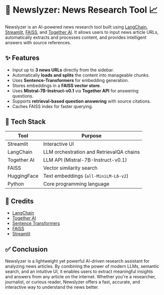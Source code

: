 # 📰 Newslyzer: News Research Tool 📈

Newslyzer is an AI-powered news research tool built using [LangChain](https://www.langchain.com/), [Streamlit](https://streamlit.io/), [FAISS](https://github.com/facebookresearch/faiss), and [Together AI](https://www.together.ai/). It allows users to input news article URLs, automatically extracts and processes content, and provides intelligent answers with source references.

## ✨ Features

- Input up to **3 news URLs** directly from the sidebar.
- Automatically **loads and splits** the content into manageable chunks.
- Uses **Sentence-Transformers** for embedding generation.
- Stores embeddings in a **FAISS vector store**.
- Uses **Mistral-7B-Instruct-v0.1** via **Together API** for answering questions.
- Supports **retrieval-based question answering** with source citations.
- Caches FAISS index for faster querying.

## 🧰 Tech Stack

| Tool              | Purpose                                               |
|-------------------|-------------------------------------------------------|
| Streamlit         | Interactive UI                                        |
| LangChain         | LLM orchestration and RetrievalQA chains              |
| Together AI       | LLM API (Mistral-7B-Instruct-v0.1)                    |
| FAISS             | Vector similarity search                              |
| HuggingFace       | Text embeddings (`all-MiniLM-L6-v2`)                  |
| Python            | Core programming language                             |

## 🙌 Credits

- [LangChain](https://github.com/langchain-ai/langchain)
- [Together AI](https://www.together.ai/)
- [Sentence Transformers](https://www.sbert.net/)
- [FAISS](https://github.com/facebookresearch/faiss)
- [Streamlit](https://streamlit.io/)

## ✅ Conclusion

Newslyzer is a lightweight yet powerful AI-driven research assistant for analyzing news articles. By combining the power of modern LLMs, semantic search, and an intuitive UI, it enables users to extract meaningful insights and answers from any article on the internet. Whether you're a researcher, journalist, or curious reader, Newslyzer offers a fast, accurate, and interactive way to understand the news better.

